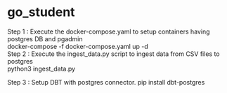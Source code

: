 # go_student

Step 1 : Execute the docker-compose.yaml to setup containers having postgres DB and pgadmin         
         docker-compose -f docker-compose.yaml up -d                                                                                                    
Step 2 : Execute the ingest_data.py script to ingest data from CSV files to postgres                                                               
         python3 ingest_data.py
         
Step 3 : Setup DBT with postgres connector.
         pip install dbt-postgres

         
